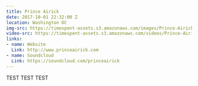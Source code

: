 ```yaml
---
title: Prince Airick
date: 2017-10-01 22:32:00 Z
location: Washington DC
img-src: https://timespent-assets.s3.amazonaws.com/images/Prince-Airick.png
video-src: https://timespent-assets.s3.amazonaws.com/videos/Prince-Airick.mp4
links:
- name: Website
  Link: http://www.princeairick.com
- name: Soundcloud
  Link: https://soundcloud.com/princeairick
---
```


TEST TEST TEST 